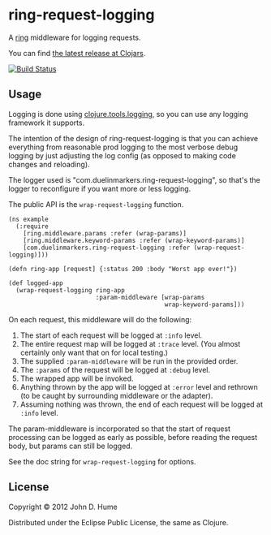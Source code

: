 # ring-request-logging

A [ring](https://github.com/mmcgrana/ring) middleware for logging requests.

You can find [the latest release at Clojars](https://clojars.org/com.duelinmarkers/ring-request-logging).

[![Build Status](https://secure.travis-ci.org/duelinmarkers/ring-request-logging.png)](http://travis-ci.org/duelinmarkers/ring-request-logging)

## Usage

Logging is done using [clojure.tools.logging](https://github.com/clojure/tools.logging),
so you can use any logging framework it supports.

The intention of the design of ring-request-logging is that you can achieve
everything from reasonable prod logging to the most verbose debug logging by
just adjusting the log config (as opposed to making code changes and
reloading).

The logger used is "com.duelinmarkers.ring-request-logging", so that's the
logger to reconfigure if you want more or less logging.

The public API is the `wrap-request-logging` function.

    (ns example
      (:require
        [ring.middleware.params :refer (wrap-params)]
        [ring.middleware.keyword-params :refer (wrap-keyword-params)]
        [com.duelinmarkers.ring-request-logging :refer (wrap-request-logging)]))
    
    (defn ring-app [request] {:status 200 :body "Worst app ever!"})
    
    (def logged-app
      (wrap-request-logging ring-app
                            :param-middleware [wrap-params
                                               wrap-keyword-params]))

On each request, this middleware will do the following:

1.  The start of each request will be logged at `:info` level.
2.  The entire request map will be logged at `:trace` level. (You almost
    certainly only want that on for local testing.)
3.  The supplied `:param-middleware` will be run in the provided order.
4.  The `:params` of the request will be logged at `:debug` level.
5.  The wrapped app will be invoked.
6.  Anything thrown by the app will be logged at `:error` level and rethrown
    (to be caught by surrounding middleware or the adapter).
7.  Assuming nothing was thrown, the end of each request will be logged at
    `:info` level.

The param-middleware is incorporated so that the start of request processing
can be logged as early as possible, before reading the request body, but
params can still be logged.

See the doc string for `wrap-request-logging` for options.

## License

Copyright © 2012 John D. Hume

Distributed under the Eclipse Public License, the same as Clojure.
